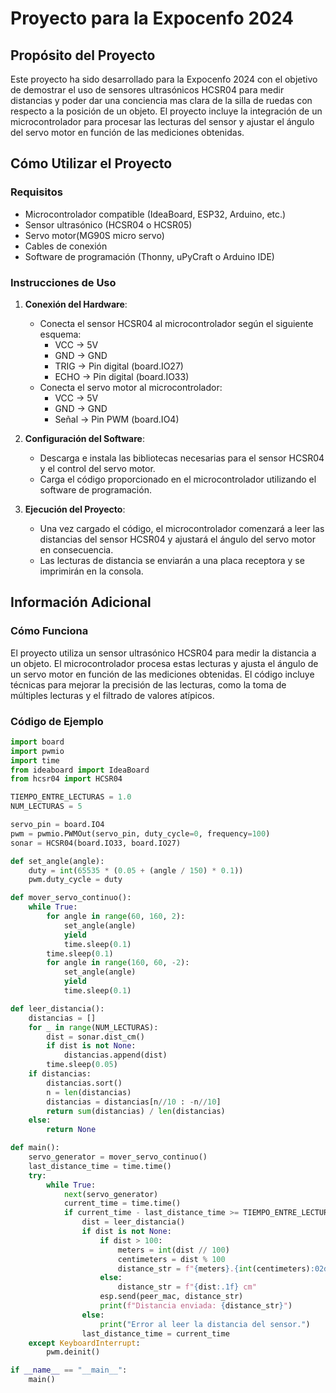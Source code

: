 # Proyecto para la Expocenfo 2024

## Propósito del Proyecto

Este proyecto ha sido desarrollado para la Expocenfo 2024 con el objetivo de demostrar el uso de sensores ultrasónicos HCSR04 para medir distancias y poder dar una conciencia  mas clara de la silla de ruedas con respecto a la posición de un objeto. El proyecto incluye la integración de un microcontrolador para procesar las lecturas del sensor y ajustar el ángulo del servo motor en función de las mediciones obtenidas.

## Cómo Utilizar el Proyecto

### Requisitos

- Microcontrolador compatible (IdeaBoard, ESP32, Arduino, etc.)
- Sensor ultrasónico (HCSR04 o HCSR05)
- Servo motor(MG90S micro servo)
- Cables de conexión
- Software de programación (Thonny, uPyCraft o Arduino IDE)

### Instrucciones de Uso

1. **Conexión del Hardware**:
    - Conecta el sensor HCSR04 al microcontrolador según el siguiente esquema:
        - VCC -> 5V
        - GND -> GND
        - TRIG -> Pin digital (board.IO27)
        - ECHO -> Pin digital (board.IO33)
    - Conecta el servo motor al microcontrolador:
        - VCC -> 5V
        - GND -> GND
        - Señal -> Pin PWM (board.IO4)

2. **Configuración del Software**:
    - Descarga e instala las bibliotecas necesarias para el sensor HCSR04 y el control del servo motor.
    - Carga el código proporcionado en el microcontrolador utilizando el software de programación.

3. **Ejecución del Proyecto**:
    - Una vez cargado el código, el microcontrolador comenzará a leer las distancias del sensor HCSR04 y ajustará el ángulo del servo motor en consecuencia.
    - Las lecturas de distancia se enviarán a una placa receptora y se imprimirán en la consola.

## Información Adicional

### Cómo Funciona

El proyecto utiliza un sensor ultrasónico HCSR04 para medir la distancia a un objeto. El microcontrolador procesa estas lecturas y ajusta el ángulo de un servo motor en función de las mediciones obtenidas. El código incluye técnicas para mejorar la precisión de las lecturas, como la toma de múltiples lecturas y el filtrado de valores atípicos.

### Código de Ejemplo

```python
import board
import pwmio
import time
from ideaboard import IdeaBoard
from hcsr04 import HCSR04

TIEMPO_ENTRE_LECTURAS = 1.0
NUM_LECTURAS = 5

servo_pin = board.IO4
pwm = pwmio.PWMOut(servo_pin, duty_cycle=0, frequency=100)
sonar = HCSR04(board.IO33, board.IO27)

def set_angle(angle):
    duty = int(65535 * (0.05 + (angle / 150) * 0.1))
    pwm.duty_cycle = duty

def mover_servo_continuo():
    while True:
        for angle in range(60, 160, 2):
            set_angle(angle)
            yield
            time.sleep(0.1)
        time.sleep(0.1)
        for angle in range(160, 60, -2):
            set_angle(angle)
            yield
            time.sleep(0.1)

def leer_distancia():
    distancias = []
    for _ in range(NUM_LECTURAS):
        dist = sonar.dist_cm()
        if dist is not None:
            distancias.append(dist)
        time.sleep(0.05)
    if distancias:
        distancias.sort()
        n = len(distancias)
        distancias = distancias[n//10 : -n//10]
        return sum(distancias) / len(distancias)
    else:
        return None

def main():
    servo_generator = mover_servo_continuo()
    last_distance_time = time.time()
    try:
        while True:
            next(servo_generator)
            current_time = time.time()
            if current_time - last_distance_time >= TIEMPO_ENTRE_LECTURAS:
                dist = leer_distancia()
                if dist is not None:
                    if dist > 100:
                        meters = int(dist // 100)
                        centimeters = dist % 100
                        distance_str = f"{meters}.{int(centimeters):02d} m"
                    else:
                        distance_str = f"{dist:.1f} cm"
                    esp.send(peer_mac, distance_str)
                    print(f"Distancia enviada: {distance_str}")
                else:
                    print("Error al leer la distancia del sensor.")
                last_distance_time = current_time
    except KeyboardInterrupt:
        pwm.deinit()

if __name__ == "__main__":
    main()

